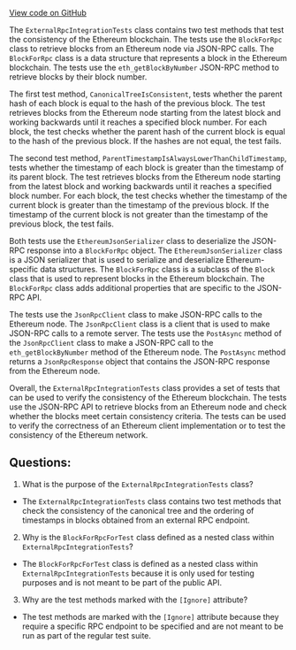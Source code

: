 [View code on GitHub](https://github.com/NethermindEth/nethermind/src/Nethermind/Nethermind.Merge.Plugin.Test/ExternalRpcIntegrationTests.cs)

The `ExternalRpcIntegrationTests` class contains two test methods that test the consistency of the Ethereum blockchain. The tests use the `BlockForRpc` class to retrieve blocks from an Ethereum node via JSON-RPC calls. The `BlockForRpc` class is a data structure that represents a block in the Ethereum blockchain. The tests use the `eth_getBlockByNumber` JSON-RPC method to retrieve blocks by their block number.

The first test method, `CanonicalTreeIsConsistent`, tests whether the parent hash of each block is equal to the hash of the previous block. The test retrieves blocks from the Ethereum node starting from the latest block and working backwards until it reaches a specified block number. For each block, the test checks whether the parent hash of the current block is equal to the hash of the previous block. If the hashes are not equal, the test fails.

The second test method, `ParentTimestampIsAlwaysLowerThanChildTimestamp`, tests whether the timestamp of each block is greater than the timestamp of its parent block. The test retrieves blocks from the Ethereum node starting from the latest block and working backwards until it reaches a specified block number. For each block, the test checks whether the timestamp of the current block is greater than the timestamp of the previous block. If the timestamp of the current block is not greater than the timestamp of the previous block, the test fails.

Both tests use the `EthereumJsonSerializer` class to deserialize the JSON-RPC response into a `BlockForRpc` object. The `EthereumJsonSerializer` class is a JSON serializer that is used to serialize and deserialize Ethereum-specific data structures. The `BlockForRpc` class is a subclass of the `Block` class that is used to represent blocks in the Ethereum blockchain. The `BlockForRpc` class adds additional properties that are specific to the JSON-RPC API.

The tests use the `JsonRpcClient` class to make JSON-RPC calls to the Ethereum node. The `JsonRpcClient` class is a client that is used to make JSON-RPC calls to a remote server. The tests use the `PostAsync` method of the `JsonRpcClient` class to make a JSON-RPC call to the `eth_getBlockByNumber` method of the Ethereum node. The `PostAsync` method returns a `JsonRpcResponse` object that contains the JSON-RPC response from the Ethereum node.

Overall, the `ExternalRpcIntegrationTests` class provides a set of tests that can be used to verify the consistency of the Ethereum blockchain. The tests use the JSON-RPC API to retrieve blocks from an Ethereum node and check whether the blocks meet certain consistency criteria. The tests can be used to verify the correctness of an Ethereum client implementation or to test the consistency of the Ethereum network.
## Questions: 
 1. What is the purpose of the `ExternalRpcIntegrationTests` class?
- The `ExternalRpcIntegrationTests` class contains two test methods that check the consistency of the canonical tree and the ordering of timestamps in blocks obtained from an external RPC endpoint.

2. Why is the `BlockForRpcForTest` class defined as a nested class within `ExternalRpcIntegrationTests`?
- The `BlockForRpcForTest` class is defined as a nested class within `ExternalRpcIntegrationTests` because it is only used for testing purposes and is not meant to be part of the public API.

3. Why are the test methods marked with the `[Ignore]` attribute?
- The test methods are marked with the `[Ignore]` attribute because they require a specific RPC endpoint to be specified and are not meant to be run as part of the regular test suite.